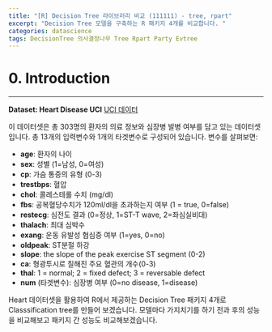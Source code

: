 ```yaml
--- 
title: "[R] Decision Tree 라이브러리 비교 (111111) - tree, rpart"
excerpt: "Decision Tree 모델을 구축하는 R 패키지 4개를 비교합니다. "
categories: datascience
tags: DecisionTree 의사결정나무 Tree Rpart Party Evtree   
---  
```


# 0. Introduction
---

**Dataset: Heart Disease UCI** [UCI 데이터]([https://archive.ics.uci.edu/ml/datasets/heart+disease](https://archive.ics.uci.edu/ml/datasets/heart+disease))

이 데이터셋은 총 303명의 환자의 의료 정보와 심장병 발병 여부를 담고 있는 데이터셋입니다.  총 13개의 입력변수와 1개의 타겟변수로 구성되어 있습니다. 변수를 살펴보면:

- **age**: 환자의 나이
- **sex**: 성별 (1=남성, 0=여성)
- **cp**: 가슴 통증의 유형 (0-3)
- **trestbps**: 혈압
- **chol**: 콜레스테롤 수치 (mg/dl)
- **fbs**: 공복혈당수치가 120ml/dl을 초과하는지 여부 (1 = true, 0=false)
- **restecg**: 심전도 결과 (0=정상, 1=ST-T wave, 2=좌심실비대)
- **thalach**: 최대 심박수
- **exang**: 운동 유발성 협심증 여부 (1=yes, 0=no)
- **oldpeak**: ST분절 하강
- **slope**: the slope of the peak exercise ST segment (0-2)
- **ca**: 형광투시로 칠해진 주요 혈관의 개수(0-3)
- **thal**: 1 = normal; 2 = fixed defect; 3 = reversable defect
- **num** (타겟변수): 심장병 여부 (0=no disease, 1=disease)

Heart 데이터셋을 활용하여 R에서 제공하는 Decision Tree 패키지 4개로 Classsification tree를 만들어 보겠습니다. 모델마다 가지치기를 하기 전과 후의 성능을 비교해보고 패키지 간 성능도 비교해보겠습니다. 
